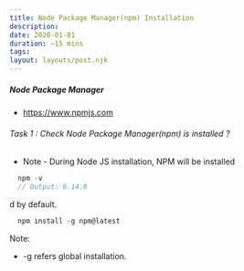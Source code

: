 ```yaml
---
title: Node Package Manager(npm) Installation
description: 
date: 2020-01-01
duration: ~15 mins
tags:
layout: layouts/post.njk
---
```


##### Node Package Manager

- https://www.npmjs.com

###### Task 1 : Check Node Package Manager(npm) is installed ?

- Note - During Node JS installation, NPM will be installed
  
```js
  npm -v
  // Output: 6.14.8
```

d by default.

```js
  npm install -g npm@latest
```

Note:  
- -g refers global installation.
  


